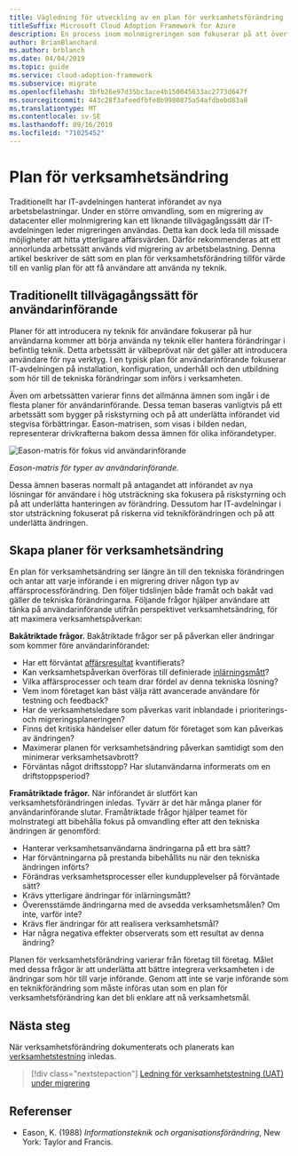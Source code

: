 ```yaml
---
title: Vägledning för utveckling av en plan för verksamhetsförändring
titleSuffix: Microsoft Cloud Adoption Framework for Azure
description: En process inom molnmigreringen som fokuserar på att överföra arbetsbelastningar till molnet.
author: BrianBlanchard
ms.author: brblanch
ms.date: 04/04/2019
ms.topic: guide
ms.service: cloud-adoption-framework
ms.subservice: migrate
ms.openlocfilehash: 3bfb26e97d35bc3ace4b150045633ac2773d647f
ms.sourcegitcommit: 443c28f3afeedfbfe8b9980875a54afdbebd83a8
ms.translationtype: MT
ms.contentlocale: sv-SE
ms.lasthandoff: 09/16/2019
ms.locfileid: "71025452"
---
```

# <a name="business-change-plan"></a>Plan för verksamhetsändring

Traditionellt har IT-avdelningen hanterat införandet av nya arbetsbelastningar. Under en större omvandling, som en migrering av datacenter eller molnmigrering kan ett liknande tillvägagångssätt där IT-avdelningen leder migreringen användas. Detta kan dock leda till missade möjligheter att hitta ytterligare affärsvärden. Därför rekommenderas att ett annorlunda arbetssätt används vid migrering av arbetsbelastning. Denna artikel beskriver de sätt som en plan för verksamhetsförändring tillför värde till en vanlig plan för att få användare att använda ny teknik.

## <a name="traditional-user-adoption-approach"></a>Traditionellt tillvägagångssätt för användarinförande

Planer för att introducera ny teknik för användare fokuserar på hur användarna kommer att börja använda ny teknik eller hantera förändringar i befintlig teknik. Detta arbetssätt är välbeprövat när det gäller att introducera användare för nya verktyg. I en typisk plan för användarinförande fokuserar IT-avdelningen på installation, konfiguration, underhåll och den utbildning som hör till de tekniska förändringar som införs i verksamheten.

Även om arbetssätten varierar finns det allmänna ämnen som ingår i de flesta planer för användarinförande. Dessa teman baseras vanligtvis på ett arbetssätt som bygger på riskstyrning och på att underlätta införandet vid stegvisa förbättringar. Eason-matrisen, som visas i bilden nedan, representerar drivkrafterna bakom dessa ämnen för olika införandetyper.

![Eason-matris för fokus vid användarinförande](../../../_images/migrate/eason-matrix.jpg)

*Eason-matris för typer av användarinförande.*

Dessa ämnen baseras normalt på antagandet att införandet av nya lösningar för användare i hög utsträckning ska fokusera på riskstyrning och på att underlätta hanteringen av förändring. Dessutom har IT-avdelningar i stor utsträckning fokuserat på riskerna vid teknikförändringen och på att underlätta ändringen.

## <a name="creating-business-change-plans"></a>Skapa planer för verksamhetsändring

En plan för verksamhetsändring ser längre än till den tekniska förändringen och antar att varje införande i en migrering driver någon typ av affärsprocessförändring. Den följer tidslinjen både framåt och bakåt vad gäller de tekniska förändringarna. Följande frågor hjälper användare att tänka på användarinförande utifrån perspektivet verksamhetsändring, för att maximera verksamhetspåverkan:

**Bakåtriktade frågor.** Bakåtriktade frågor ser på påverkan eller ändringar som kommer före användarinförandet:

- Har ett förväntat [affärsresultat](../../../strategy/business-outcomes/index.md) kvantifierats?
- Kan verksamhetspåverkan överföras till definierade [inlärningsmått](../../../strategy/learning-metrics.md)?
- Vilka affärsprocesser och team drar fördel av denna tekniska lösning?
- Vem inom företaget kan bäst välja rätt avancerade användare för testning och feedback?
- Har de verksamhetsledare som påverkas varit inblandade i prioriterings- och migreringsplaneringen?
- Finns det kritiska händelser eller datum för företaget som kan påverkas av ändringen?
- Maximerar planen för verksamhetsändring påverkan samtidigt som den minimerar verksamhetsavbrott?
- Förväntas något driftsstopp? Har slutanvändarna informerats om en driftstoppsperiod?

**Framåtriktade frågor.** När införandet är slutfört kan verksamhetsförändringen inledas. Tyvärr är det här många planer för användarinförande slutar. Framåtriktade frågor hjälper teamet för molnstrategi att bibehålla fokus på omvandling efter att den tekniska ändringen är genomförd:

- Hanterar verksamhetsanvändarna ändringarna på ett bra sätt?
- Har förväntningarna på prestanda bibehållits nu när den tekniska ändringen införts?
- Förändras verksamhetsprocesser eller kundupplevelser på förväntade sätt?
- Krävs ytterligare ändringar för inlärningsmått?
- Överensstämde ändringarna med de avsedda verksamhetsmålen? Om inte, varför inte?
- Krävs fler ändringar för att realisera verksamhetsmål?
- Har några negativa effekter observerats som ett resultat av denna ändring?

Planen för verksamhetsförändring varierar från företag till företag. Målet med dessa frågor är att underlätta att bättre integrera verksamheten i de ändringar som hör till varje införande. Genom att inte se varje införande som en teknikförändring som måste införas utan som en plan för verksamhetsförändring kan det bli enklare att nå verksamhetsmål.

## <a name="next-steps"></a>Nästa steg

När verksamhetsförändring dokumenterats och planerats kan [verksamhetstestning](./business-test.md) inledas.

> [!div class="nextstepaction"]
> [Ledning för verksamhetstestning (UAT) under migrering](./business-test.md)

## <a name="references"></a>Referenser

- Eason, K. (1988) _Informationsteknik och organisationsförändring_, New York: Taylor and Francis.
